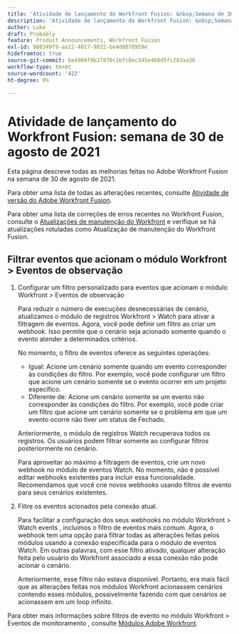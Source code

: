 ```yaml
---
title: 'Atividade de lançamento do Workfront Fusion: &nbsp;Semana de 30 de agosto de 2021'
description: 'Atividade de lançamento do Workfront Fusion: &nbsp;Semana de 30 de agosto de 2021'
author: Luke
draft: Probably
feature: Product Announcements, Workfront Fusion
exl-id: 988349f9-aa12-4017-9032-be4d0078959e
hidefromtoc: true
source-git-commit: be4904f0b37870c1bfc8ec345e468d5fc283aa36
workflow-type: tm+mt
source-wordcount: '422'
ht-degree: 0%

---
```


# Atividade de lançamento do Workfront Fusion: semana de 30 de agosto de 2021

Esta página descreve todas as melhorias feitas no Adobe Workfront Fusion na semana de 30 de agosto de 2021.

Para obter uma lista de todas as alterações recentes, consulte [Atividade de versão do Adobe Workfront Fusion](../../../product-announcements/product-releases/fusion-release-activity/fusion-release-activity.md).

Para obter uma lista de correções de erros recentes no Workfront Fusion, consulte o [Atualizações de manutenção do Workfront](https://one.workfront.com/s/article/Workfront-Maintenance-Updates-1882317350) e verifique se há atualizações rotuladas como Atualização de manutenção do Workfront Fusion.

## Filtrar eventos que acionam o módulo Workfront > Eventos de observação

1. Configurar um filtro personalizado para eventos que acionam o módulo Workfront > Eventos de observação

   Para reduzir o número de execuções desnecessárias de cenário, atualizamos o módulo de registros Workfront > Watch para ativar a filtragem de eventos. Agora, você pode definir um filtro ao criar um webhook. Isso permite que o cenário seja acionado somente quando o evento atender a determinados critérios.

   No momento, o filtro de eventos oferece as seguintes operações:

   * Igual: Acione um cenário somente quando um evento corresponder às condições do filtro. Por exemplo, você pode configurar um filtro que acione um cenário somente se o evento ocorrer em um projeto específico.
   * Diferente de: Acione um cenário somente se um evento não corresponder às condições do filtro. Por exemplo, você pode criar um filtro que acione um cenário somente se o problema em que um evento ocorre não tiver um status de Fechado.

   Anteriormente, o módulo de registros Watch recuperava todos os registros. Os usuários podem filtrar somente ao configurar filtros posteriormente no cenário.

   Para aproveitar ao máximo a filtragem de eventos, crie um novo webhook no módulo de eventos Watch. No momento, não é possível editar webhooks existentes para incluir essa funcionalidade. Recomendamos que você crie novos webhooks usando filtros de evento para seus cenários existentes.

1. Filtre os eventos acionados pela conexão atual.

   Para facilitar a configuração dos seus webhooks no módulo Workfront > Watch events , incluímos o filtro de eventos mais comum. Agora, o webhook tem uma opção para filtrar todas as alterações feitas pelos módulos usando a conexão especificada para o módulo de eventos Watch. Em outras palavras, com esse filtro ativado, qualquer alteração feita pelo usuário do Workfront associado a essa conexão não pode acionar o cenário.

   Anteriormente, esse filtro não estava disponível. Portanto, era mais fácil que as alterações feitas nos módulos Workfront acionassem cenários contendo esses módulos, possivelmente fazendo com que cenários se acionassem em um loop infinito.

Para obter mais informações sobre filtros de evento no módulo Workfront > Eventos de monitoramento , consulte [Módulos Adobe Workfront](../../../workfront-fusion/apps-and-their-modules/workfront-modules.md).

